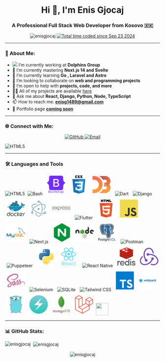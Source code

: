 <h1 align="center">Hi 👋, I'm Enis Gjocaj</h1>
<h3 align="center">A Professional Full Stack Web Developer from Kosovo 🇽🇰</h3>

<p align="center">
  <img src="https://komarev.com/ghpvc/?username=enisgjocaj&label=Profile%20views&color=0e75b6&style=flat" alt="enisgjocaj" />
  <a href="https://wakatime.com/@bbdb98a1-9900-438b-b775-aaa803be34f1"><img src="https://wakatime.com/badge/user/bbdb98a1-9900-438b-b775-aaa803be34f1.svg" alt="Total time coded since Sep 23 2024" /></a>
</p>

---

### 🚀 About Me:
- <img src="https://dolphinstech.eu/images/3.png" width="90"/> I’m currently working at **Dolphins Group**
- 🌱 I’m currently mastering **Next.js 14 and Svelte**
- 🌱 I’m currently learning **Go , Laravel and Astro**
- 👯 I’m looking to collaborate on **web and programming projects**
- 🤝 I’m open to help with **projects, code, and more**
- 👨‍💻 All of my projects are available [here](#) <!-- Add your project link here -->
- 💬 Ask me about **React, Django, Python, Node, TypeScript**
- 📫 How to reach me: **enisg1489@gmail.com**
- 📄 Portfolio page **[coming soon](#)**

---

### 🌐 Connect with Me:
<p align="center">
  <a href="https://github.com/enisgjocaj" target="_blank">
    <img src="https://cdn.jsdelivr.net/npm/simple-icons@v3/icons/github.svg" alt="GitHub" height="30" width="30"/>
  </a>
  <a href="mailto:enisg1489@gmail.com" target="_blank">
    <img src="https://cdn.jsdelivr.net/npm/simple-icons@v3/icons/gmail.svg" alt="Email" height="30" width="30"/>
  </a>
</p>

![HTML5](https://img.shields.io/badge/html5-%23E34F26.svg?style=for-the-badge&logo=html5&logoColor=white)



---

### 🛠️ Languages and Tools

  ![HTML5](https://img.shields.io/badge/html5-%23E34F26.svg?style=for-the-badge&logo=html5&logoColor=white)
  <img src="https://www.vectorlogo.zone/logos/gnu_bash/gnu_bash-icon.svg" alt="Bash" width="60" height="60" style="margin: 5px;" />
  <img src="https://raw.githubusercontent.com/devicons/devicon/master/icons/bootstrap/bootstrap-plain-wordmark.svg" alt="Bootstrap" width="60" height="60" style="margin: 5px;" />
  <img src="https://raw.githubusercontent.com/devicons/devicon/master/icons/css3/css3-original-wordmark.svg" alt="CSS3" width="60" height="60" style="margin: 5px;" />
  <img src="https://raw.githubusercontent.com/devicons/devicon/master/icons/d3js/d3js-original.svg" alt="D3.js" width="60" height="60" style="margin: 5px;" />
  <img src="https://www.vectorlogo.zone/logos/dartlang/dartlang-icon.svg" alt="Dart" width="60" height="60" style="margin: 5px;" />
  <img src="https://cdn.worldvectorlogo.com/logos/django.svg" alt="Django" width="60" height="60" style="margin: 5px;" />
  <img src="https://raw.githubusercontent.com/devicons/devicon/master/icons/docker/docker-original-wordmark.svg" alt="Docker" width="60" height="60" style="margin: 5px;" />
  <img src="https://raw.githubusercontent.com/devicons/devicon/master/icons/electron/electron-original.svg" alt="Electron" width="60" height="60" style="margin: 5px;" />
  <img src="https://raw.githubusercontent.com/devicons/devicon/master/icons/express/express-original-wordmark.svg" alt="Express" width="60" height="60" style="margin: 5px;" />
  <img src="https://www.vectorlogo.zone/logos/flutterio/flutterio-icon.svg" alt="Flutter" width="60" height="60" style="margin: 5px;" />
  <img src="https://raw.githubusercontent.com/devicons/devicon/master/icons/html5/html5-original-wordmark.svg" alt="HTML5" width="60" height="60" style="margin: 5px;" />
  <img src="https://raw.githubusercontent.com/devicons/devicon/master/icons/javascript/javascript-original.svg" alt="JavaScript" width="60" height="60" style="margin: 5px;" />
  <img src="https://raw.githubusercontent.com/devicons/devicon/master/icons/mysql/mysql-original-wordmark.svg" alt="MySQL" width="60" height="60" style="margin: 5px;" />
  <img src="https://cdn.worldvectorlogo.com/logos/nextjs-2.svg" alt="Next.js" width="60" height="60" style="margin: 5px;" />
  <img src="https://raw.githubusercontent.com/devicons/devicon/master/icons/nginx/nginx-original.svg" alt="Nginx" width="60" height="60" style="margin: 5px;" />
  <img src="https://raw.githubusercontent.com/devicons/devicon/master/icons/nodejs/nodejs-original-wordmark.svg" alt="Node.js" width="60" height="60" style="margin: 5px;" />
  <img src="https://raw.githubusercontent.com/devicons/devicon/master/icons/postgresql/postgresql-original-wordmark.svg" alt="PostgreSQL" width="60" height="60" style="margin: 5px;" />
  <img src="https://www.vectorlogo.zone/logos/getpostman/getpostman-icon.svg" alt="Postman" width="60" height="60" style="margin: 5px;" />
  <img src="https://www.vectorlogo.zone/logos/pptrdev/pptrdev-official.svg" alt="Puppeteer" width="60" height="60" style="margin: 5px;" />
  <img src="https://raw.githubusercontent.com/devicons/devicon/master/icons/python/python-original.svg" alt="Python" width="60" height="60" style="margin: 5px;" />
  <img src="https://raw.githubusercontent.com/devicons/devicon/master/icons/react/react-original-wordmark.svg" alt="React" width="60" height="60" style="margin: 5px;" />
  <img src="https://reactnative.dev/img/header_logo.svg" alt="React Native" width="60" height="60" style="margin: 5px;" />
  <img src="https://raw.githubusercontent.com/devicons/devicon/master/icons/redis/redis-original-wordmark.svg" alt="Redis" width="60" height="60" style="margin: 5px;" />
  <img src="https://raw.githubusercontent.com/devicons/devicon/master/icons/redux/redux-original.svg" alt="Redux" width="60" height="60" style="margin: 5px;" />
  <img src="https://raw.githubusercontent.com/devicons/devicon/master/icons/sass/sass-original.svg" alt="Sass" width="60" height="60" style="margin: 5px;" />
  <img src="https://raw.githubusercontent.com/detain/svg-logos/780f25886640cef088af994181646db2f6b1a3f8/svg/selenium-logo.svg" alt="Selenium" width="60" height="60" style="margin: 5px;" />
  <img src="https://www.vectorlogo.zone/logos/sqlite/sqlite-icon.svg" alt="SQLite" width="60" height="60" style="margin: 5px;" />
  <img src="https://www.vectorlogo.zone/logos/tailwindcss/tailwindcss-icon.svg" alt="Tailwind CSS" width="60" height="60" style="margin: 5px;" />
  <img src="https://raw.githubusercontent.com/devicons/devicon/master/icons/typescript/typescript-original.svg" alt="TypeScript" width="60" height="60" style="margin: 5px;" />
  <img src="https://raw.githubusercontent.com/devicons/devicon/d00d0969292a6569d45b06d3f350f463a0107b0d/icons/webpack/webpack-original-wordmark.svg" alt="Webpack" width="60" height="60" style="margin: 5px;" />
  <img src="https://raw.githubusercontent.com/devicons/devicon/master/icons/go/go-original.svg" alt="GoLang" width="60" height="60" style="margin: 5px;" />
  <img src="https://raw.githubusercontent.com/chakra-ui/chakra-ui/main/logo/logomark-colored.svg" alt="Chakra UI" width="60" height="60" style="margin: 5px;" />
  <img src="https://raw.githubusercontent.com/devicons/devicon/master/icons/mongodb/mongodb-original-wordmark.svg" alt="MongoDB" width="60" height="60" style="margin: 5px;" />
  <img src="https://raw.githubusercontent.com/devicons/devicon/master/icons/laravel/laravel-original.svg" alt="Larvel" width="60" height="60" style="margin: 5px;" />
  <img src="https://cdn.jsdelivr.net/gh/devicons/devicon/icons/python/python-original.svg" width="40" height="40" />


---

### 📊 GitHub Stats:
<p align="center">
  <img align="left" src="https://github-readme-stats.vercel.app/api/top-langs?username=enisgjocaj&show_icons=true&locale=en&layout=compact" alt="enisgjocaj" />
</p>
<p>&nbsp;
  <img align="center" src="https://github-readme-stats.vercel.app/api?username=enisgjocaj&show_icons=true&locale=en" alt="enisgjocaj" />
</p>
<p align="center">
  <img align="center" src="https://github-readme-streak-stats.herokuapp.com/?user=enisgjocaj&" alt="enisgjocaj" />
</p>
